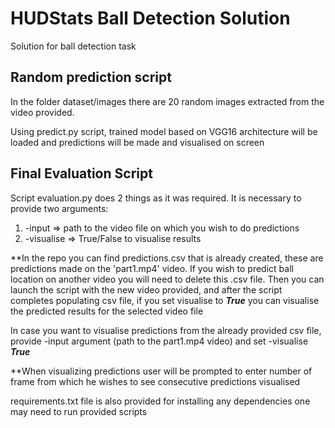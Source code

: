 # HUDStats Ball Detection Solution
Solution for ball detection task

## Random prediction script
In the folder dataset/images there are 20 random images extracted from the video provided.

Using predict.py script, trained model based on VGG16 architecture will be loaded and predictions will be made and visualised on screen
## Final Evaluation Script
Script evaluation.py does 2 things as it was required.
It is necessary to provide two arguments:
1. -input => path to the video file on which you wish to do predictions
2. -visualise => True/False to visualise results

**In the repo you can find predictions.csv that is already created, these are predictions made on the 'part1.mp4' video. If you wish to predict ball location on another video you will need to delete this .csv file. Then you can launch the script with the new video provided, and after the script completes populating csv file, if you set visualise to ***True*** you can visualise the predicted results for the selected video file

In case you want to visualise predictions from the already provided csv file, provide -input argument (path to the part1.mp4 video) and set -visualise ***True***

**When visualizing predictions user will be prompted to enter number of frame from which he wishes to see consecutive predictions visualised

requirements.txt file is also provided for installing any dependencies one may need to run provided scripts